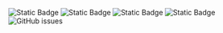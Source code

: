 ![Static Badge](https://img.shields.io/badge/blacklists-60-000000) ![Static Badge](https://img.shields.io/badge/blacklisted-3063433-cc0000) ![Static Badge](https://img.shields.io/badge/whitelisted-2243-00CC00) ![Static Badge](https://img.shields.io/badge/streaming_blacklist-28107-000000) ![GitHub issues](https://img.shields.io/github/issues/fabriziosalmi/blacklists)
